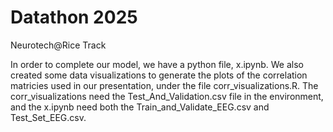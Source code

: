# Datathon 2025
Neurotech@Rice Track

In order to complete our model, we have a python file, x.ipynb. We also created some data visualizations to generate the plots of the correlation matricies used in our presentation, under the file corr_visualizations.R. The corr_visualizations need the Test_And_Validation.csv file in the environment, and the x.ipynb need both the Train_and_Validate_EEG.csv and Test_Set_EEG.csv. 
